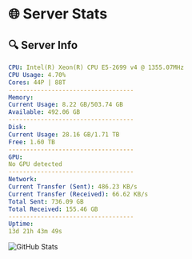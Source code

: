 # 🌐 Server Stats
## 🔍 Server Info
```yaml
CPU: Intel(R) Xeon(R) CPU E5-2699 v4 @ 1355.07MHz
CPU Usage: 4.70%
Cores: 44P | 88T
-----------------------------------
Memory:
Current Usage: 8.22 GB/503.74 GB
Available: 492.06 GB
-----------------------------------
Disk:
Current Usage: 28.16 GB/1.71 TB
Free: 1.60 TB
-----------------------------------
GPU:
No GPU detected
-----------------------------------
Network:
Current Transfer (Sent): 486.23 KB/s
Current Transfer (Received): 66.62 KB/s
Total Sent: 736.09 GB
Total Received: 155.46 GB
-----------------------------------
Uptime:
13d 21h 43m 49s
```
![GitHub Stats](https://img.shields.io/badge/Updated-2025-05-03_14:52:37-blue)